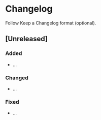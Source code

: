 # Changelog

Follow Keep a Changelog format (optional).

## [Unreleased]
### Added
- …

### Changed
- …

### Fixed
- …